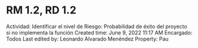 # RM 1.2, RD 1.2

Actividad: Identificar el nivel de Riesgo: Probabilidad de éxito del proyecto si no implementa la función
Created time: June 9, 2022 11:17 AM
Encargado: Todos
Last edited by: Leonardo Alvarado Menéndez
Property: Pau